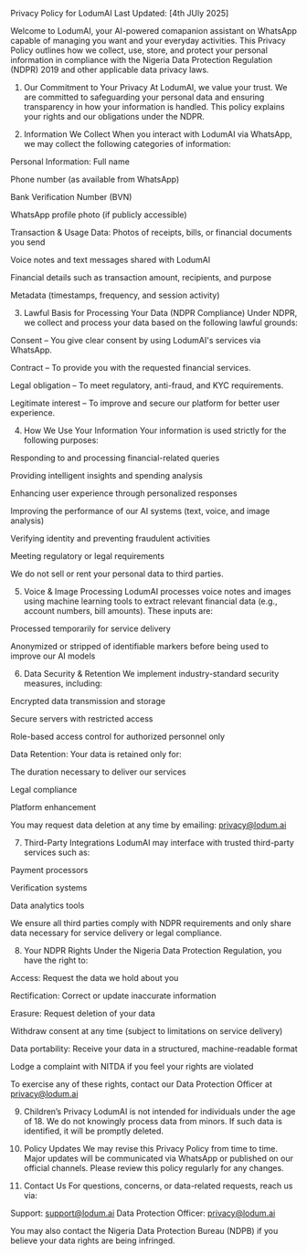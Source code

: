 Privacy Policy for LodumAI
Last Updated: [4th JUly 2025]

Welcome to LodumAI, your AI-powered comapanion assistant on WhatsApp capable of managing you want and your everyday activities. This Privacy Policy outlines how we collect, use, store, and protect your personal information in compliance with the Nigeria Data Protection Regulation (NDPR) 2019 and other applicable data privacy laws.

1. Our Commitment to Your Privacy
At LodumAI, we value your trust. We are committed to safeguarding your personal data and ensuring transparency in how your information is handled. This policy explains your rights and our obligations under the NDPR.

2. Information We Collect
When you interact with LodumAI via WhatsApp, we may collect the following categories of information:

Personal Information:
Full name

Phone number (as available from WhatsApp)

Bank Verification Number (BVN)

WhatsApp profile photo (if publicly accessible)

Transaction & Usage Data:
Photos of receipts, bills, or financial documents you send

Voice notes and text messages shared with LodumAI

Financial details such as transaction amount, recipients, and purpose

Metadata (timestamps, frequency, and session activity)

3. Lawful Basis for Processing Your Data (NDPR Compliance)
Under NDPR, we collect and process your data based on the following lawful grounds:

Consent – You give clear consent by using LodumAI's services via WhatsApp.

Contract – To provide you with the requested financial services.

Legal obligation – To meet regulatory, anti-fraud, and KYC requirements.

Legitimate interest – To improve and secure our platform for better user experience.

4. How We Use Your Information
Your information is used strictly for the following purposes:

Responding to and processing financial-related queries

Providing intelligent insights and spending analysis

Enhancing user experience through personalized responses

Improving the performance of our AI systems (text, voice, and image analysis)

Verifying identity and preventing fraudulent activities

Meeting regulatory or legal requirements

We do not sell or rent your personal data to third parties.

5. Voice & Image Processing
LodumAI processes voice notes and images using machine learning tools to extract relevant financial data (e.g., account numbers, bill amounts). These inputs are:

Processed temporarily for service delivery

Anonymized or stripped of identifiable markers before being used to improve our AI models

6. Data Security & Retention
We implement industry-standard security measures, including:

Encrypted data transmission and storage

Secure servers with restricted access

Role-based access control for authorized personnel only

Data Retention:
Your data is retained only for:

The duration necessary to deliver our services

Legal compliance

Platform enhancement

You may request data deletion at any time by emailing: privacy@lodum.ai

7. Third-Party Integrations
LodumAI may interface with trusted third-party services such as:

Payment processors

Verification systems

Data analytics tools

We ensure all third parties comply with NDPR requirements and only share data necessary for service delivery or legal compliance.

8. Your NDPR Rights
Under the Nigeria Data Protection Regulation, you have the right to:

Access: Request the data we hold about you

Rectification: Correct or update inaccurate information

Erasure: Request deletion of your data

Withdraw consent at any time (subject to limitations on service delivery)

Data portability: Receive your data in a structured, machine-readable format

Lodge a complaint with NITDA if you feel your rights are violated

To exercise any of these rights, contact our Data Protection Officer at privacy@lodum.ai

9. Children’s Privacy
LodumAI is not intended for individuals under the age of 18. We do not knowingly process data from minors. If such data is identified, it will be promptly deleted.

10. Policy Updates
We may revise this Privacy Policy from time to time. Major updates will be communicated via WhatsApp or published on our official channels. Please review this policy regularly for any changes.

11. Contact Us
For questions, concerns, or data-related requests, reach us via:

Support: support@lodum.ai
Data Protection Officer: privacy@lodum.ai

You may also contact the Nigeria Data Protection Bureau (NDPB) if you believe your data rights are being infringed.
